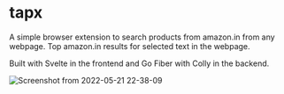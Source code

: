 # tapx

A simple browser extension to search products from amazon.in from any webpage. Top amazon.in results for selected text in the webpage.

Built with Svelte in the frontend and Go Fiber with Colly in the backend. 


![Screenshot from 2022-05-21 22-38-09](https://user-images.githubusercontent.com/30121484/169661991-a46efcf4-32e7-4ab2-a2b8-7ef7b0b3405f.png)
